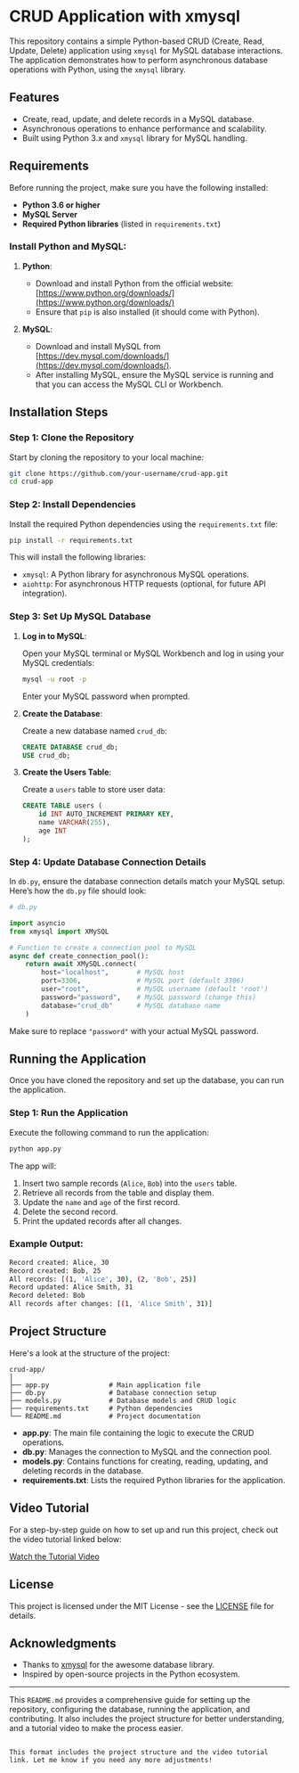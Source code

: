
# CRUD Application with xmysql

This repository contains a simple Python-based CRUD (Create, Read, Update, Delete) application using `xmysql` for MySQL database interactions. The application demonstrates how to perform asynchronous database operations with Python, using the `xmysql` library.

## Features

- Create, read, update, and delete records in a MySQL database.
- Asynchronous operations to enhance performance and scalability.
- Built using Python 3.x and `xmysql` library for MySQL handling.

## Requirements

Before running the project, make sure you have the following installed:

- **Python 3.6 or higher**
- **MySQL Server**
- **Required Python libraries** (listed in `requirements.txt`)

### Install Python and MySQL:

1. **Python**: 
   - Download and install Python from the official website: [https://www.python.org/downloads/](https://www.python.org/downloads/)
   - Ensure that `pip` is also installed (it should come with Python).

2. **MySQL**:
   - Download and install MySQL from [https://dev.mysql.com/downloads/](https://dev.mysql.com/downloads/).
   - After installing MySQL, ensure the MySQL service is running and that you can access the MySQL CLI or Workbench.

## Installation Steps

### Step 1: Clone the Repository

Start by cloning the repository to your local machine:

```bash
git clone https://github.com/your-username/crud-app.git
cd crud-app
```

### Step 2: Install Dependencies

Install the required Python dependencies using the `requirements.txt` file:

```bash
pip install -r requirements.txt
```

This will install the following libraries:
- `xmysql`: A Python library for asynchronous MySQL operations.
- `aiohttp`: For asynchronous HTTP requests (optional, for future API integration).

### Step 3: Set Up MySQL Database

1. **Log in to MySQL**:

   Open your MySQL terminal or MySQL Workbench and log in using your MySQL credentials:

   ```bash
   mysql -u root -p
   ```

   Enter your MySQL password when prompted.

2. **Create the Database**:

   Create a new database named `crud_db`:

   ```sql
   CREATE DATABASE crud_db;
   USE crud_db;
   ```

3. **Create the Users Table**:

   Create a `users` table to store user data:

   ```sql
   CREATE TABLE users (
       id INT AUTO_INCREMENT PRIMARY KEY,
       name VARCHAR(255),
       age INT
   );
   ```

### Step 4: Update Database Connection Details

In `db.py`, ensure the database connection details match your MySQL setup. Here’s how the `db.py` file should look:

```python
# db.py

import asyncio
from xmysql import XMySQL

# Function to create a connection pool to MySQL
async def create_connection_pool():
    return await XMySQL.connect(
        host="localhost",       # MySQL host
        port=3306,              # MySQL port (default 3306)
        user="root",            # MySQL username (default 'root')
        password="password",    # MySQL password (change this)
        database="crud_db"      # MySQL database name
    )
```

Make sure to replace `"password"` with your actual MySQL password.

## Running the Application

Once you have cloned the repository and set up the database, you can run the application.

### Step 1: Run the Application

Execute the following command to run the application:

```bash
python app.py
```

The app will:
1. Insert two sample records (`Alice`, `Bob`) into the `users` table.
2. Retrieve all records from the table and display them.
3. Update the `name` and `age` of the first record.
4. Delete the second record.
5. Print the updated records after all changes.

### Example Output:

```bash
Record created: Alice, 30
Record created: Bob, 25
All records: [(1, 'Alice', 30), (2, 'Bob', 25)]
Record updated: Alice Smith, 31
Record deleted: Bob
All records after changes: [(1, 'Alice Smith', 31)]
```

## Project Structure

Here's a look at the structure of the project:

```
crud-app/
│
├── app.py               # Main application file
├── db.py                # Database connection setup
├── models.py            # Database models and CRUD logic
├── requirements.txt     # Python dependencies
└── README.md            # Project documentation
```

- **app.py**: The main file containing the logic to execute the CRUD operations.
- **db.py**: Manages the connection to MySQL and the connection pool.
- **models.py**: Contains functions for creating, reading, updating, and deleting records in the database.
- **requirements.txt**: Lists the required Python libraries for the application.

## Video Tutorial

For a step-by-step guide on how to set up and run this project, check out the video tutorial linked below:

[Watch the Tutorial Video](https://drive.google.com/file/d/1FswXvDmT_AbS-5m8lQ4Ir2CubxVRKUDs/view?usp=drive_link)

## License

This project is licensed under the MIT License - see the [LICENSE](LICENSE) file for details.

## Acknowledgments

- Thanks to [xmysql](https://github.com/o1lab/xmysql) for the awesome database library.
- Inspired by open-source projects in the Python ecosystem.

---

This `README.md` provides a comprehensive guide for setting up the repository, configuring the database, running the application, and contributing. It also includes the project structure for better understanding, and a tutorial video to make the process easier.
``` 

This format includes the project structure and the video tutorial link. Let me know if you need any more adjustments!
